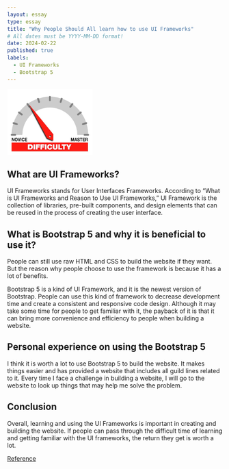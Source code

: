 ```yaml
---
layout: essay
type: essay
title: "Why People Should All learn how to use UI Frameworks"
# All dates must be YYYY-MM-DD format!
date: 2024-02-22
published: true
labels:
  - UI Frameworks
  - Bootstrap 5
---
```


<img width="200px" class="rounded float-start pe-4" src="../img/difficulty/degree_difficulty.jpg">

## What are UI Frameworks?

UI Frameworks stands for User Interfaces Frameworks. According to “What is UI Frameworks and Reason to Use UI Frameworks,” UI Framework is the collection of libraries, pre-built components, and design elements that can be reused in the process of creating the user interface.

## What is Bootstrap 5 and why it is beneficial to use it?

People can still use raw HTML and CSS to build the website if they want. But the reason why people choose to use the framework is because it has a lot of benefits.

Bootstrap 5 is a kind of UI Framework, and it is the newest version of Bootstrap. People can use this kind of framework to decrease development time and create a consistent and responsive code design. Although it may take some time for people to get familiar with it, the payback of it is that it can bring more convenience and efficiency to people when building a website.

## Personal experience on using the Bootstrap 5

I think it is worth a lot to use Bootstrap 5 to build the website. It makes things easier and has provided a website that includes all guild lines related to it. Every time I face a challenge in building a website, I will go to the website to look up things that may help me solve the problem.

## Conclusion

Overall, learning and using the UI Frameworks is important in creating and building the website. If people can pass through the difficult time of learning and getting familiar with the UI frameworks, the return they get is worth a lot.

<a href="(https://www.sencha.com/blog/what-is-ui-frameworks-and-reason-to-use-ui-frameworks/)https://www.sencha.com/blog/what-is-ui-frameworks-and-reason-to-use-ui-frameworks/">Reference</a>
